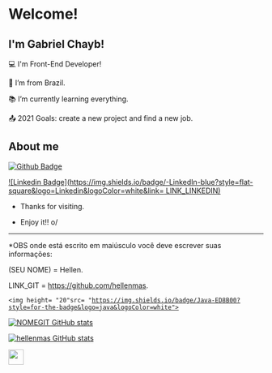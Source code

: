 # Welcome!

 

## I'm Gabriel Chayb!

 

:computer: I'm Front-End Developer!

:house_with_garden: I’m from Brazil.

:books: I’m currently learning everything.

:outbox_tray: 2021 Goals: create a new project and find a new job.

 

## About me

[![Github Badge](https://img.shields.io/badge/-Github-000?style=flat-square&logo=Github&logoColor=white&link=LINK_GIT)](LINK_GIT)

[![Linkedin Badge](https://img.shields.io/badge/-LinkedIn-blue?style=flat-square&logo=Linkedin&logoColor=white&link= LINK_LINKEDIN)]( LINK_LINKEDIN)

- Thanks for visiting.

- Enjoy it!! o/

----------------------------------------------------------------------------------

*OBS onde está escrito em maiúsculo você deve escrever suas informações:

(SEU NOME) = Hellen.

LINK_GIT = https://github.com/hellenmas.


<code><img height= "20"src= "https://img.shields.io/badge/Java-ED8B00?style=for-the-badge&logo=java&logoColor=white"></code>





[![NOMEGIT GitHub stats](https://github-readme-stats.vercel.app/api?username=NOMEGIT)](https://github.com/NOMEGIT/github-readme-stats)



[![hellenmas GitHub stats](https://github-readme-stats.vercel.app/api?username=hellenmas)](https://github.com/hellenmas/github-readme-stats)


<img src=https://github.com/TheDudeThatCode/TheDudeThatCode/blob/master/Assets/Earth.gif width="30">




